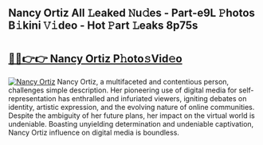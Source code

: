 ## Nancy Ortiz All 𝙻eaked 𝙽u𝚍es - Part-e9L 𝙿hotos B𝚒kini 𝚅𝚒deo - Hot 𝙿art 𝙻eaks 8p75s

# <h2><a href="http://ld421be.urlbe.top/?page=Nancy+Ortiz">🔗🔗👉👉 Nancy Ortiz P𝚑oto𝚜Vid𝚎o</a></h2>

[![Nancy Ortiz](https://i.imgur.com/eBuTRDB.gif)](http://ld421be.urlbe.top/?page=Nancy+Ortiz)
Nancy Ortiz, a multifaceted and contentious person, challenges simple description. Her pioneering use of digital media for self-representation has enthralled and infuriated viewers, igniting debates on identity, artistic expression, and the evolving nature of online communities. Despite the ambiguity of her future plans, her impact on the virtual world is undeniable. Boasting unyielding determination and undeniable captivation, Nancy Ortiz influence on digital media is boundless.
